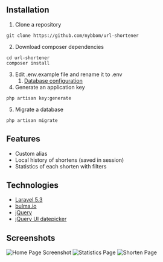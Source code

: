 ## Installation
1. Clone a repository
```
git clone https://github.com/nybbom/url-shortener
```
2. Download composer dependencies
```
cd url-shortener
composer install
```
3. Edit .env.example file and rename it to .env
    1. [Database configuration](https://laravel.com/docs/5.3/database#introduction)
4. Generate an application key
```
php artisan key:generate
```
5. Migrate a database
```
php artisan migrate
```


## Features
- Custom alias
- Local history of shortens (saved in session)
- Statistics of each shorten with filters

## Technologies
- [Laravel 5.3](https://laravel.com/docs/5.3)
- [bulma.io](bulma.io)
- [jQuery](https://code.jquery.com/)
- [jQuery UI datepicker](http://jqueryui.com/datepicker/)

## Screenshots
![Home Page Screenshot](http://i.imgur.com/gBm1zmv.png)
![Statistics Page](http://i.imgur.com/R48SbDW.png)
![Shorten Page](http://i.imgur.com/kADihfD.png)
